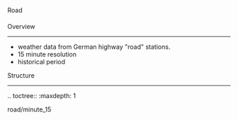 Road
####

Overview
********

- weather data from German highway "road" stations.
- 15 minute resolution
- historical period

Structure
*********

.. toctree::
   :maxdepth: 1

   road/minute_15